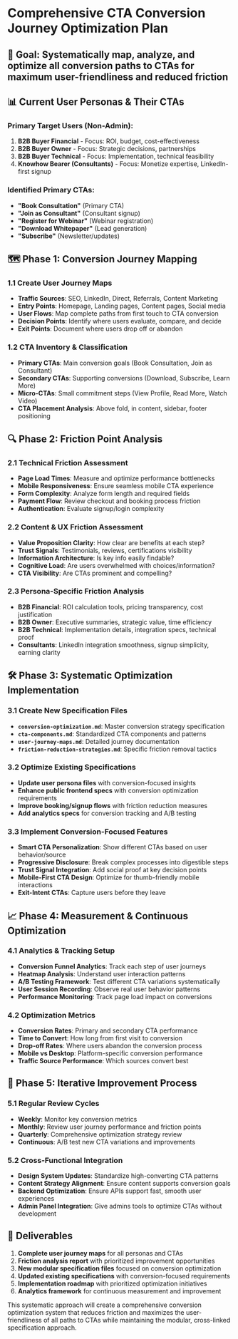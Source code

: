 # Comprehensive CTA Conversion Journey Optimization Plan

## 🎯 **Goal**: Systematically map, analyze, and optimize all conversion paths to CTAs for maximum user-friendliness and reduced friction

## 📊 **Current User Personas & Their CTAs**

### **Primary Target Users (Non-Admin)**:
1. **B2B Buyer Financial** - Focus: ROI, budget, cost-effectiveness
2. **B2B Buyer Owner** - Focus: Strategic decisions, partnerships  
3. **B2B Buyer Technical** - Focus: Implementation, technical feasibility
4. **Knowhow Bearer (Consultants)** - Focus: Monetize expertise, LinkedIn-first signup

### **Identified Primary CTAs**:
- **"Book Consultation"** (Primary CTA)
- **"Join as Consultant"** (Consultant signup)
- **"Register for Webinar"** (Webinar registration)
- **"Download Whitepaper"** (Lead generation)
- **"Subscribe"** (Newsletter/updates)

## 🗺️ **Phase 1: Conversion Journey Mapping**

### **1.1 Create User Journey Maps**
- **Traffic Sources**: SEO, LinkedIn, Direct, Referrals, Content Marketing
- **Entry Points**: Homepage, Landing pages, Content pages, Social media
- **User Flows**: Map complete paths from first touch to CTA conversion
- **Decision Points**: Identify where users evaluate, compare, and decide
- **Exit Points**: Document where users drop off or abandon

### **1.2 CTA Inventory & Classification**
- **Primary CTAs**: Main conversion goals (Book Consultation, Join as Consultant)
- **Secondary CTAs**: Supporting conversions (Download, Subscribe, Learn More)
- **Micro-CTAs**: Small commitment steps (View Profile, Read More, Watch Video)
- **CTA Placement Analysis**: Above fold, in content, sidebar, footer positioning

## 🔍 **Phase 2: Friction Point Analysis**

### **2.1 Technical Friction Assessment**
- **Page Load Times**: Measure and optimize performance bottlenecks
- **Mobile Responsiveness**: Ensure seamless mobile CTA experience
- **Form Complexity**: Analyze form length and required fields
- **Payment Flow**: Review checkout and booking process friction
- **Authentication**: Evaluate signup/login complexity

### **2.2 Content & UX Friction Assessment**
- **Value Proposition Clarity**: How clear are benefits at each step?
- **Trust Signals**: Testimonials, reviews, certifications visibility
- **Information Architecture**: Is key info easily findable?
- **Cognitive Load**: Are users overwhelmed with choices/information?
- **CTA Visibility**: Are CTAs prominent and compelling?

### **2.3 Persona-Specific Friction Analysis**
- **B2B Financial**: ROI calculation tools, pricing transparency, cost justification
- **B2B Owner**: Executive summaries, strategic value, time efficiency
- **B2B Technical**: Implementation details, integration specs, technical proof
- **Consultants**: LinkedIn integration smoothness, signup simplicity, earning clarity

## 🛠️ **Phase 3: Systematic Optimization Implementation**

### **3.1 Create New Specification Files**
- **`conversion-optimization.md`**: Master conversion strategy specification
- **`cta-components.md`**: Standardized CTA components and patterns
- **`user-journey-maps.md`**: Detailed journey documentation
- **`friction-reduction-strategies.md`**: Specific friction removal tactics

### **3.2 Optimize Existing Specifications**
- **Update user persona files** with conversion-focused insights
- **Enhance public frontend specs** with conversion optimization requirements
- **Improve booking/signup flows** with friction reduction measures
- **Add analytics specs** for conversion tracking and A/B testing

### **3.3 Implement Conversion-Focused Features**
- **Smart CTA Personalization**: Show different CTAs based on user behavior/source
- **Progressive Disclosure**: Break complex processes into digestible steps
- **Trust Signal Integration**: Add social proof at key decision points
- **Mobile-First CTA Design**: Optimize for thumb-friendly mobile interactions
- **Exit-Intent CTAs**: Capture users before they leave

## 📈 **Phase 4: Measurement & Continuous Optimization**

### **4.1 Analytics & Tracking Setup**
- **Conversion Funnel Analytics**: Track each step of user journeys
- **Heatmap Analysis**: Understand user interaction patterns
- **A/B Testing Framework**: Test different CTA variations systematically
- **User Session Recording**: Observe real user behavior patterns
- **Performance Monitoring**: Track page load impact on conversions

### **4.2 Optimization Metrics**
- **Conversion Rates**: Primary and secondary CTA performance
- **Time to Convert**: How long from first visit to conversion
- **Drop-off Rates**: Where users abandon the conversion process
- **Mobile vs Desktop**: Platform-specific conversion performance
- **Traffic Source Performance**: Which sources convert best

## 🔄 **Phase 5: Iterative Improvement Process**

### **5.1 Regular Review Cycles**
- **Weekly**: Monitor key conversion metrics
- **Monthly**: Review user journey performance and friction points
- **Quarterly**: Comprehensive optimization strategy review
- **Continuous**: A/B test new CTA variations and improvements

### **5.2 Cross-Functional Integration**
- **Design System Updates**: Standardize high-converting CTA patterns
- **Content Strategy Alignment**: Ensure content supports conversion goals
- **Backend Optimization**: Ensure APIs support fast, smooth user experiences
- **Admin Panel Integration**: Give admins tools to optimize CTAs without development

## 📝 **Deliverables**

1. **Complete user journey maps** for all personas and CTAs
2. **Friction analysis report** with prioritized improvement opportunities
3. **New modular specification files** focused on conversion optimization
4. **Updated existing specifications** with conversion-focused requirements
5. **Implementation roadmap** with prioritized optimization initiatives
6. **Analytics framework** for continuous measurement and improvement

This systematic approach will create a comprehensive conversion optimization system that reduces friction and maximizes the user-friendliness of all paths to CTAs while maintaining the modular, cross-linked specification approach.